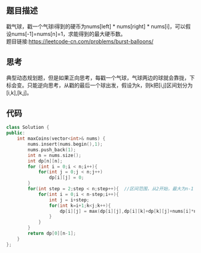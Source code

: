 ## 题目描述
戳气球，戳一个气球i得到的硬币为nums[left] * nums[right] * nums[i]，可以假设nums[-1]=nums[n]=1，求能得到的最大硬币数。<br/>
题目链接:https://leetcode-cn.com/problems/burst-balloons/

## 思考
典型动态规划题，但是如果正向思考，每戳一个气球，气球两边的球就会靠拢，下标会变。只能逆向思考，从戳的最后一个球出发，假设为k，则k把[i,j]区间划分为[i,k],[k,j]。

## 代码
```C++
class Solution {
public:
    int maxCoins(vector<int>& nums) {
        nums.insert(nums.begin(),1);
        nums.push_back(1);
        int n = nums.size();
        int dp[n][n];
        for (int i = 0;i < n;i++){
            for(int j = 0;j < n;j++)
                dp[i][j] = 0;
        }
        for(int step = 2;step < n;step++){  //区间范围，从2开始，最大为n-1
            for(int i = 0;i < n-step;i++){
                int j = i+step;
                for(int k=i+1;k<j;k++){
                    dp[i][j] = max(dp[i][j],dp[i][k]+dp[k][j]+nums[i]*nums[k]*nums[j]);
                }
            }
        }
        return dp[0][n-1];
    }
};
```